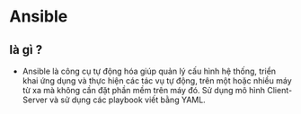 # Ansible

## là gì ?
- Ansible là công cụ tự động hóa giúp quản lý cấu hình hệ thống, triển khai ứng dụng và thực hiện các tác vụ tự động, trên một hoặc nhiều máy từ xa mà không cần đặt phần mềm trên máy đó. Sử dụng mô hình Client-Server và sử dụng các playbook viết bằng YAML.
